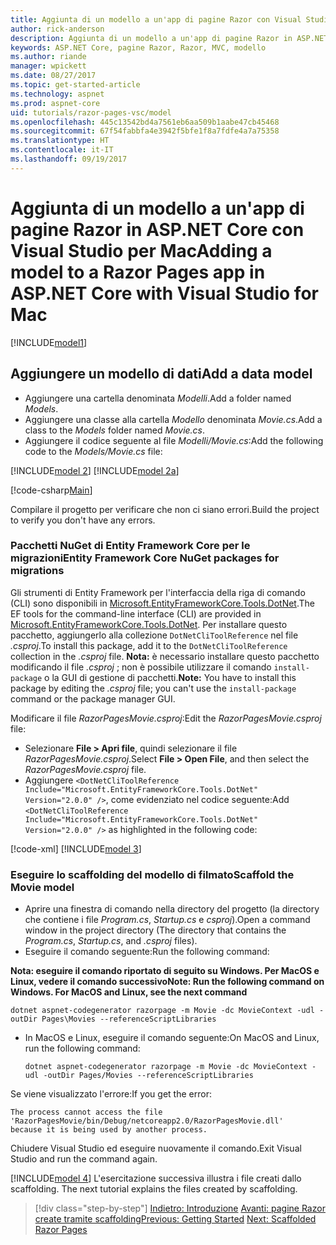 ```yaml
---
title: Aggiunta di un modello a un'app di pagine Razor con Visual Studio per Mac
author: rick-anderson
description: Aggiunta di un modello a un'app di pagine Razor in ASP.NET Core con Visual Studio per Mac
keywords: ASP.NET Core, pagine Razor, Razor, MVC, modello
ms.author: riande
manager: wpickett
ms.date: 08/27/2017
ms.topic: get-started-article
ms.technology: aspnet
ms.prod: aspnet-core
uid: tutorials/razor-pages-vsc/model
ms.openlocfilehash: 445c13542bd4a7561eb6aa509b1aabe47cb45468
ms.sourcegitcommit: 67f54fabbfa4e3942f5bfe1f8a7fdfe4a7a75358
ms.translationtype: HT
ms.contentlocale: it-IT
ms.lasthandoff: 09/19/2017
---
```

# <a name="adding-a-model-to-a-razor-pages-app-in-aspnet-core-with-visual-studio-for-mac"></a><span data-ttu-id="499cc-104">Aggiunta di un modello a un'app di pagine Razor in ASP.NET Core con Visual Studio per Mac</span><span class="sxs-lookup"><span data-stu-id="499cc-104">Adding a model to a Razor Pages app in ASP.NET Core with Visual Studio for Mac</span></span>

[!INCLUDE[model1](../../includes/RP/model1.md)]

## <a name="add-a-data-model"></a><span data-ttu-id="499cc-105">Aggiungere un modello di dati</span><span class="sxs-lookup"><span data-stu-id="499cc-105">Add a data model</span></span>

* <span data-ttu-id="499cc-106">Aggiungere una cartella denominata *Modelli*.</span><span class="sxs-lookup"><span data-stu-id="499cc-106">Add a folder named *Models*.</span></span>
* <span data-ttu-id="499cc-107">Aggiungere una classe alla cartella *Modello* denominata *Movie.cs*.</span><span class="sxs-lookup"><span data-stu-id="499cc-107">Add a class to the *Models* folder named *Movie.cs*.</span></span>
* <span data-ttu-id="499cc-108">Aggiungere il codice seguente al file *Modelli/Movie.cs*:</span><span class="sxs-lookup"><span data-stu-id="499cc-108">Add the following code to the *Models/Movie.cs* file:</span></span>

[!INCLUDE[model 2](../../includes/RP/model2.md)]
[!INCLUDE[model 2a](../../includes/RP/model2a.md)]

[!code-csharp[Main](../../tutorials/razor-pages/razor-pages-start/sample/RazorPagesMovie/Startup.cs?name=snippet_ConfigureServices2&highlight=3-6)]

<span data-ttu-id="499cc-109">Compilare il progetto per verificare che non ci siano errori.</span><span class="sxs-lookup"><span data-stu-id="499cc-109">Build the project to verify you don't have any errors.</span></span>

### <a name="entity-framework-core-nuget-packages-for-migrations"></a><span data-ttu-id="499cc-110">Pacchetti NuGet di Entity Framework Core per le migrazioni</span><span class="sxs-lookup"><span data-stu-id="499cc-110">Entity Framework Core NuGet packages for migrations</span></span>

<span data-ttu-id="499cc-111">Gli strumenti di Entity Framework per l'interfaccia della riga di comando (CLI) sono disponibili in [Microsoft.EntityFrameworkCore.Tools.DotNet](https://www.nuget.org/packages/Microsoft.EntityFrameworkCore.Tools.DotNet).</span><span class="sxs-lookup"><span data-stu-id="499cc-111">The EF tools for the command-line interface (CLI) are provided in [Microsoft.EntityFrameworkCore.Tools.DotNet](https://www.nuget.org/packages/Microsoft.EntityFrameworkCore.Tools.DotNet).</span></span> <span data-ttu-id="499cc-112">Per installare questo pacchetto, aggiungerlo alla collezione `DotNetCliToolReference` nel file *.csproj*.</span><span class="sxs-lookup"><span data-stu-id="499cc-112">To install this package, add it to the `DotNetCliToolReference` collection in the *.csproj* file.</span></span> <span data-ttu-id="499cc-113">**Nota:** è necessario installare questo pacchetto modificando il file *.csproj* ; non è possibile utilizzare il comando `install-package` o la GUI di gestione di pacchetti.</span><span class="sxs-lookup"><span data-stu-id="499cc-113">**Note:** You have to install this package by editing the *.csproj* file; you can't use the `install-package` command or the package manager GUI.</span></span>

<span data-ttu-id="499cc-114">Modificare il file *RazorPagesMovie.csproj*:</span><span class="sxs-lookup"><span data-stu-id="499cc-114">Edit the *RazorPagesMovie.csproj* file:</span></span>

* <span data-ttu-id="499cc-115">Selezionare **File > Apri file**, quindi selezionare il file *RazorPagesMovie.csproj*.</span><span class="sxs-lookup"><span data-stu-id="499cc-115">Select **File > Open File**, and then select the *RazorPagesMovie.csproj* file.</span></span>
* <span data-ttu-id="499cc-116">Aggiungere `<DotNetCliToolReference Include="Microsoft.EntityFrameworkCore.Tools.DotNet" Version="2.0.0" />`, come evidenziato nel codice seguente:</span><span class="sxs-lookup"><span data-stu-id="499cc-116">Add `<DotNetCliToolReference Include="Microsoft.EntityFrameworkCore.Tools.DotNet" Version="2.0.0" />` as highlighted in the following code:</span></span>

[!code-xml[](../../tutorials/razor-pages/razor-pages-start/sample/RazorPagesMovie/RazorPagesMovie.cli.csproj?highlight=10)]
[!INCLUDE[model 3](../../includes/RP/model3.md)]

<a name="scaffold"></a>
### <a name="scaffold-the-movie-model"></a><span data-ttu-id="499cc-117">Eseguire lo scaffolding del modello di filmato</span><span class="sxs-lookup"><span data-stu-id="499cc-117">Scaffold the Movie model</span></span>

* <span data-ttu-id="499cc-118">Aprire una finestra di comando nella directory del progetto (la directory che contiene i file *Program.cs*, *Startup.cs* e *csproj*).</span><span class="sxs-lookup"><span data-stu-id="499cc-118">Open a command window in the project directory (The directory that contains the *Program.cs*, *Startup.cs*, and *.csproj* files).</span></span>
* <span data-ttu-id="499cc-119">Eseguire il comando seguente:</span><span class="sxs-lookup"><span data-stu-id="499cc-119">Run the following command:</span></span>

<span data-ttu-id="499cc-120">**Nota: eseguire il comando riportato di seguito su Windows. Per MacOS e Linux, vedere il comando successivo**</span><span class="sxs-lookup"><span data-stu-id="499cc-120">**Note: Run the following command on Windows. For MacOS and Linux, see the next command**</span></span>

  ```console
  dotnet aspnet-codegenerator razorpage -m Movie -dc MovieContext -udl -outDir Pages\Movies --referenceScriptLibraries
  ```

* <span data-ttu-id="499cc-121">In MacOS e Linux, eseguire il comando seguente:</span><span class="sxs-lookup"><span data-stu-id="499cc-121">On MacOS and Linux, run the following command:</span></span>

  ```console
  dotnet aspnet-codegenerator razorpage -m Movie -dc MovieContext -udl -outDir Pages/Movies --referenceScriptLibraries
  ```

<span data-ttu-id="499cc-122">Se viene visualizzato l'errore:</span><span class="sxs-lookup"><span data-stu-id="499cc-122">If you get the error:</span></span>
  ```
  The process cannot access the file 
 'RazorPagesMovie/bin/Debug/netcoreapp2.0/RazorPagesMovie.dll' 
  because it is being used by another process.
  ```

<span data-ttu-id="499cc-123">Chiudere Visual Studio ed eseguire nuovamente il comando.</span><span class="sxs-lookup"><span data-stu-id="499cc-123">Exit Visual Studio and run the command again.</span></span>

[!INCLUDE[model 4](../../includes/RP/model4.md)]<span data-ttu-id="499cc-124"> L'esercitazione successiva illustra i file creati dallo scaffolding.</span><span class="sxs-lookup"><span data-stu-id="499cc-124"> The next tutorial explains the files created by scaffolding.</span></span>

>[!div class="step-by-step"]
<span data-ttu-id="499cc-125">[Indietro: Introduzione](xref:tutorials/razor-pages-vsc/razor-pages-start)
[Avanti: pagine Razor create tramite scaffolding](xref:tutorials/razor-pages/page)</span><span class="sxs-lookup"><span data-stu-id="499cc-125">[Previous: Getting Started](xref:tutorials/razor-pages-vsc/razor-pages-start)
[Next: Scaffolded Razor Pages](xref:tutorials/razor-pages/page)</span></span>
